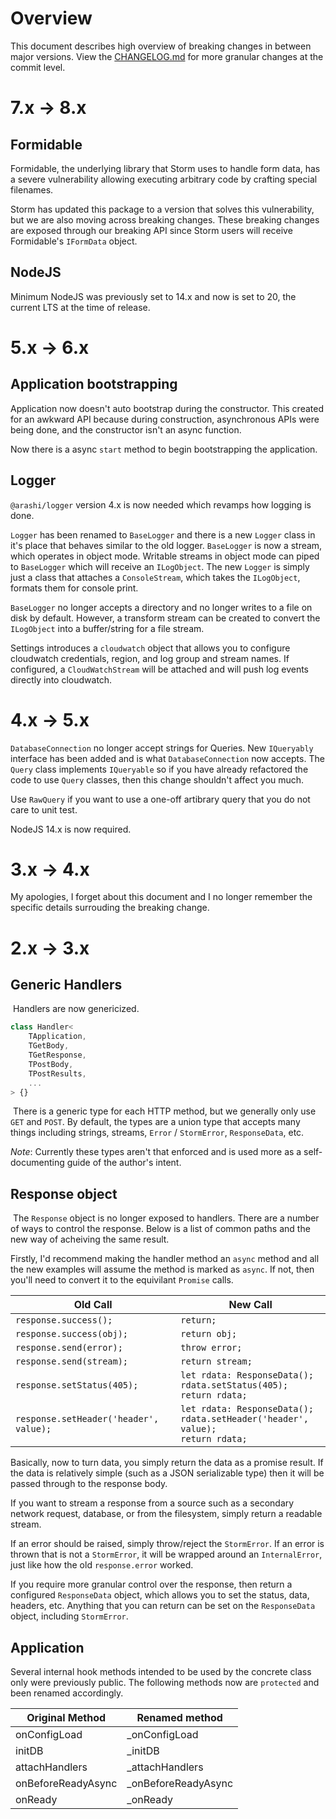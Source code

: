 
# Overview

This document describes high overview of breaking changes in between major versions. View the [CHANGELOG.md](./CHANGELOG.md) for more granular changes at the commit level.

# 7.x -> 8.x

## Formidable

Formidable, the underlying library that Storm uses to handle form data, has a severe vulnerability allowing executing arbitrary code by crafting special filenames.

Storm has updated this package to a version that solves this vulnerability, but we are also moving across breaking changes. These breaking changes are exposed through our breaking API since Storm users will receive Formidable's `IFormData` object.

## NodeJS

Minimum NodeJS was previously set to 14.x and now is set to 20, the current LTS at the time of release.

# 5.x -> 6.x

## Application bootstrapping

Application now doesn't auto bootstrap during the constructor.
This created for an awkward API because during construction, asynchronous APIs were being done, and the constructor isn't
an async function.

Now there is a async `start` method to begin bootstrapping the application.

## Logger

`@arashi/logger` version 4.x is now needed which revamps how logging is done.

`Logger` has been renamed to `BaseLogger` and there is a new `Logger` class in it's place that behaves similar to the old logger.
`BaseLogger` is now a stream, which operates in object mode. Writable streams in object mode can piped to `BaseLogger` which will receive
an `ILogObject`. The new `Logger` is simply just a class that attaches a `ConsoleStream`, which takes the `ILogObject`, formats them for
console print.

`BaseLogger` no longer accepts a directory and no longer writes to a file on disk by default. However, a transform stream can be created
to convert the `ILogObject` into a buffer/string for a file stream.

Settings introduces a `cloudwatch` object that allows you to configure cloudwatch credentials, region, and log group and stream names.
If configured, a `CloudWatchStream` will be attached and will push log events directly into cloudwatch.

# 4.x -> 5.x

`DatabaseConnection` no longer accept strings for Queries. New `IQueryably` interface has been added and is what `DatabaseConnection` now accepts. The `Query` class implements `IQueryable` so if you have already refactored the code to use `Query` classes, then this change shouldn't affect you much.

Use `RawQuery` if you want to use a one-off artibrary query that you do not care to unit test.

NodeJS 14.x is now required.

# 3.x -> 4.x

My apologies, I forget about this document and I no longer remember the specific details surrouding the breaking change.

# 2.x -> 3.x

## Generic Handlers
​
Handlers are now genericized.
​
```typescript
class Handler<
	TApplication,
	TGetBody,
	TGetResponse,
	TPostBody,
	TPostResults,
	...
> {}
```
​
There is a generic type for each HTTP method, but we generally only use `GET` and `POST`.
By default, the types are a union type that accepts many things including strings, streams, `Error` / `StormError`, `ResponseData`, etc.

_Note_: Currently these types aren't that enforced and is used more as a self-documenting guide of the author's intent.

## Response object
​
The `Response` object is no longer exposed to handlers. There are a number of ways to control the response.
Below is a list of common paths and the new way of acheiving the same result.

Firstly, I'd recommend making the handler method an `async` method and all the new examples will assume the method is marked as `async`.
If not, then you'll need to convert it to the equivilant `Promise` calls.
​

|   Old Call   | New Call   |
|--------------|--------------|
|`response.success();` | `return;` |
|`response.success(obj);`|`return obj;`|
|`response.send(error);`|`throw error;`|
|`response.send(stream);`|`return stream;`|
|`response.setStatus(405);`| `let rdata: ResponseData();`<br />`rdata.setStatus(405);`<br />`return rdata;`|
|`response.setHeader('header', value);`|`let rdata: ResponseData();`<br />`rdata.setHeader('header', value);`<br />`return rdata;`|

Basically, now to turn data, you simply return the data as a promise result. If the data is relatively simple (such as a JSON serializable type) then it will be passed through to the response body.

If you want to stream a response from a source such as a secondary network request, database, or from the filesystem, simply return a readable stream.

If an error should be raised, simply throw/reject the `StormError`. If an error is thrown that is not a `StormError`, it will be wrapped around an `InternalError`, just like how the old `response.error` worked.

If you require more granular control over the response, then return a configured `ResponseData` object, which allows you to set the status, data, headers, etc. Anything that you can return can be set on the `ResponseData` object, including `StormError`.

## Application

Several internal hook methods intended to be used by the concrete class only were previously public. The following methods now are `protected` and been renamed accordingly.

|   Original Method | Renamed method    |
|-------------------|-------------------|
|  onConfigLoad     | _onConfigLoad     |
| initDB            | _initDB           |
| attachHandlers    | _attachHandlers   |
| onBeforeReadyAsync| _onBeforeReadyAsync|
| onReady           | _onReady          |
